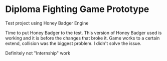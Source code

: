 # Diploma Fighting Game Prototype
Test project using Honey Badger Engine

Time to put Honey Badger to the test.
This version of Honey Badger used is working and it is before the changes that broke it.
Game works to a certain extend, collision was the biggest problem. I didn't solve the issue.

Definitely not "Internship" work
